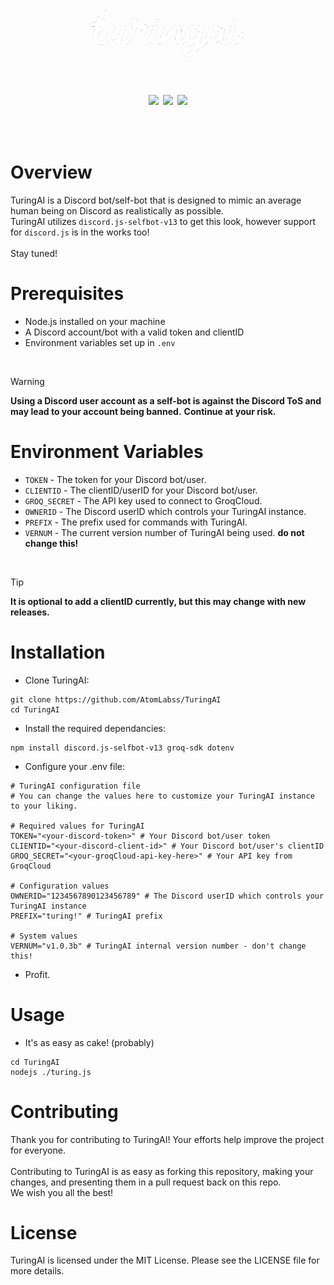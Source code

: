 <h1 align="center">
  <div align="center">
    <br />
    <p>
      <img width="250" src="https://raw.githubusercontent.com/AtomLabss/TuringAI/main/assets/images/turingai.png?s=100&v=4" />
    </p>
  </div>
</h1>

<h1 align="center">
    <p align="center">
      <img src="https://img.shields.io/static/v1?label=version&message=v1.0.3b&color=lightgreen">
        <img src="https://img.shields.io/discord/1252393773468745852?color=7489d5&logo=discord&logoColor=ffffff" />
        <img src="https://img.shields.io/static/v1?label=status&message=beta&color=blue">
    </p>
</h1>

<br>

# Overview
TuringAI is a Discord bot/self-bot that is designed to mimic an average human being on Discord as realistically as possible.
<br>
TuringAI utilizes `discord.js-selfbot-v13` to get this look, however support for `discord.js` is in the works too!
<br>
<br>
Stay tuned!

# Prerequisites
- Node.js installed on your machine
- A Discord account/bot with a valid token and clientID
- Environment variables set up in `.env`

<br>

> [!WARNING]
> **Using a Discord user account as a self-bot is against the Discord ToS and may lead to your account being banned.**
> **Continue at your risk.**

# Environment Variables
- `TOKEN` - The token for your Discord bot/user.
- `CLIENTID` - The clientID/userID for your Discord bot/user.
- `GROQ_SECRET` - The API key used to connect to GroqCloud.
- `OWNERID` - The Discord userID which controls your TuringAI instance.
- `PREFIX` - The prefix used for commands with TuringAI.
- `VERNUM` - The current version number of TuringAI being used. **do not change this!**

<br>

> [!TIP]
> **It is optional to add a clientID currently, but this may change with new releases.**

# Installation
- Clone TuringAI:
```shell
git clone https://github.com/AtomLabss/TuringAI
cd TuringAI
```

- Install the required dependancies:
```shell
npm install discord.js-selfbot-v13 groq-sdk dotenv
```

- Configure your .env file:
```env
# TuringAI configuration file
# You can change the values here to customize your TuringAI instance to your liking.

# Required values for TuringAI
TOKEN="<your-discord-token>" # Your Discord bot/user token
CLIENTID="<your-discord-client-id>" # Your Discord bot/user's clientID
GROQ_SECRET="<your-groqCloud-api-key-here>" # Your API key from GroqCloud

# Configuration values
OWNERID="1234567890123456789" # The Discord userID which controls your TuringAI instance
PREFIX="turing!" # TuringAI prefix

# System values
VERNUM="v1.0.3b" # TuringAI internal version number - don't change this!
```

- Profit.

# Usage

- It's as easy as cake! (probably)

```shell
cd TuringAI
nodejs ./turing.js
```

# Contributing
Thank you for contributing to TuringAI! Your efforts help improve the project for everyone.
<br>
<br>
Contributing to TuringAI is as easy as forking this repository, making your changes, and presenting them in a pull request back on this repo.
<br>
We wish you all the best!

# License
TuringAI is licensed under the MIT License. Please see the LICENSE file for more details.
